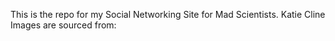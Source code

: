 This is the repo for my Social Networking Site for Mad Scientists.
Katie Cline
Images are sourced from:
